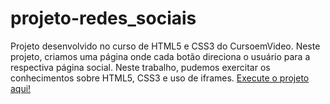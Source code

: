 # projeto-redes_sociais
 Projeto desenvolvido no curso de HTML5 e CSS3 do CursoemVideo.
 Neste projeto, criamos uma página onde cada botão direciona o usuário para a respectiva página social. Neste trabalho, pudemos exercitar os conhecimentos sobre HTML5, CSS3 e uso de iframes.
 <a href="https://hiediferreira.github.io/projeto-redes_sociais/" target="_blank">Execute o projeto aqui!</a>
